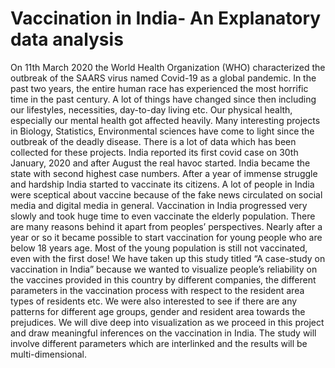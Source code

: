 # Vaccination in India- An Explanatory data analysis
On 11th March 2020 the World Health Organization (WHO) characterized the outbreak of the SAARS virus named Covid-19 as a global pandemic. In the past two years, the entire human race has experienced the most horrific time in the past century. A lot of things have changed since then including our lifestyles, necessities, day-to-day living etc. Our physical health, especially our mental health got affected heavily.
Many interesting projects in Biology, Statistics, Environmental sciences have come to light since the outbreak of the deadly disease. There is a lot of data which has been collected for these projects.
India reported its first covid case on 30th January, 2020 and after August the real havoc started. India became the state with second highest case numbers. After a year of immense struggle and hardship India started to vaccinate its citizens.
A lot of people in India were sceptical about vaccine because of the fake news circulated on social media and digital media in general. Vaccination in India progressed very slowly and took huge time to even vaccinate the elderly population. There are many reasons behind it apart from peoples’ perspectives. Nearly after a year or so it became possible to start vaccination for young people who are below 18 years age. Most of the young population is still not vaccinated, even with the first dose!
We have taken up this study titled “A case-study on vaccination in India” because we wanted to visualize people’s reliability on the vaccines provided in this country by different companies, the different parameters in the vaccination process with respect to the resident area types of residents etc. We were also interested to see if there are any patterns for different age groups, gender and resident area towards the prejudices.
We will dive deep into visualization as we proceed in this project and draw meaningful inferences on the vaccination in India. The study will involve different parameters which are interlinked and the results will be multi-dimensional.
